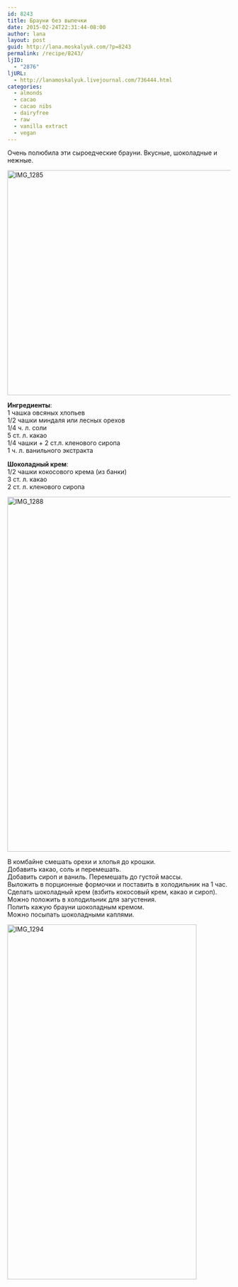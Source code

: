 ```yaml
---
id: 8243
title: Брауни без выпечки
date: 2015-02-24T22:31:44-08:00
author: lana
layout: post
guid: http://lana.moskalyuk.com/?p=8243
permalink: /recipe/8243/
ljID:
  - "2876"
ljURL:
  - http://lanamoskalyuk.livejournal.com/736444.html
categories:
  - almonds
  - cacao
  - cacao nibs
  - dairyfree
  - raw
  - vanilla extract
  - vegan
---
```

Очень полюбила эти сыроедческие брауни. Вкусные, шоколадные и нежные.

<img loading="lazy" src="https://farm8.staticflickr.com/7334/16498838005_e15666e3f0_c.jpg" alt="IMG_1285" width="800" height="507" /> 

**Ингредиенты**:  
1 чашка овсяных хлопьев  
1/2 чашки миндаля или лесных орехов  
1/4 ч. л. соли  
5 ст. л. какао  
1/4 чашки + 2 ст.л. кленового сиропа  
1 ч. л. ванильного экстракта

**Шоколадный крем**:  
1/2 чашки кокосового крема (из банки)  
3 ст. л. какао  
2 ст. л. кленового сиропа

<img loading="lazy" src="https://farm8.staticflickr.com/7450/16497091001_b2191e4951_c.jpg" alt="IMG_1288" width="534" height="800" /> 

В комбайне смешать орехи и хлопья до крошки.  
Добавить какао, соль и перемешать.  
Добавить сироп и ваниль. Перемешать до густой массы.  
Выложить в порционные формочки и поставить в холодильник на 1 час.  
Сделать шоколадный крем (взбить кокосовый крем, какао и сироп).  
Можно положить в холодильник для загустения.  
Полить кажую брауни шоколадным кремом.  
Можно посыпать шоколадными каплями.

<img loading="lazy" src="https://farm8.staticflickr.com/7442/16497826732_3b8f780903_c.jpg" alt="IMG_1294" width="427" height="800" />